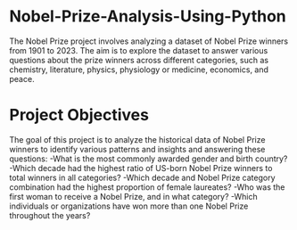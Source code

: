 # Nobel-Prize-Analysis-Using-Python
The Nobel Prize project involves analyzing a dataset of Nobel Prize winners from 1901 to 2023. 
The aim is to explore the dataset to answer various questions about the prize winners across different categories, such as chemistry, literature, physics, physiology or medicine, economics, and peace.
# Project Objectives
The goal of this project is to analyze the historical data of Nobel Prize winners to identify various patterns and insights and answering these questions:
-What is the most commonly awarded gender and birth country?
-Which decade had the highest ratio of US-born Nobel Prize winners to total winners in all categories?
-Which decade and Nobel Prize category combination had the highest proportion of female laureates?
-Who was the first woman to receive a Nobel Prize, and in what category?
-Which individuals or organizations have won more than one Nobel Prize throughout the years?
